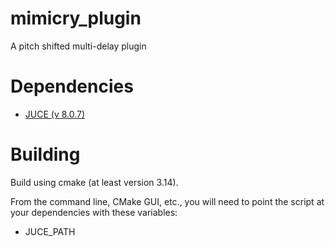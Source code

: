 # mimicry_plugin
A pitch shifted multi-delay plugin


# Dependencies

- [JUCE (v 8.0.7)](https://github.com/juce-framework/JUCE)

# Building
Build using cmake (at least version 3.14). 

From the command line, CMake GUI, etc., you will need to point the script at your dependencies
with these variables:
 - JUCE_PATH


